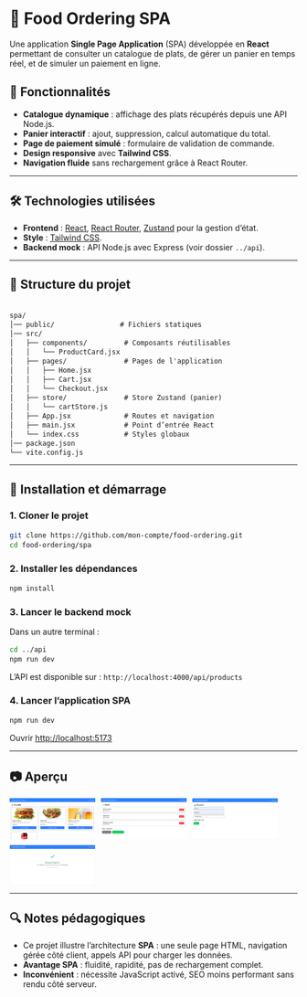 
# 🍔 Food Ordering SPA

Une application **Single Page Application** (SPA) développée en **React** permettant de consulter un catalogue de plats, de gérer un panier en temps réel, et de simuler un paiement en ligne.

## 📌 Fonctionnalités

- **Catalogue dynamique** : affichage des plats récupérés depuis une API Node.js.
- **Panier interactif** : ajout, suppression, calcul automatique du total.
- **Page de paiement simulé** : formulaire de validation de commande.
- **Design responsive** avec **Tailwind CSS**.
- **Navigation fluide** sans rechargement grâce à React Router.

---

## 🛠️ Technologies utilisées

- **Frontend** : [React](https://react.dev/), [React Router](https://reactrouter.com/), [Zustand](https://zustand-demo.pmnd.rs/) pour la gestion d’état.
- **Style** : [Tailwind CSS](https://tailwindcss.com/).
- **Backend mock** : API Node.js avec Express (voir dossier `../api`).

---

## 📂 Structure du projet

```

spa/
│── public/                # Fichiers statiques
│── src/
│   ├── components/         # Composants réutilisables
│   │   └── ProductCard.jsx
│   ├── pages/              # Pages de l'application
│   │   ├── Home.jsx
│   │   ├── Cart.jsx
│   │   └── Checkout.jsx
│   ├── store/              # Store Zustand (panier)
│   │   └── cartStore.js
│   ├── App.jsx             # Routes et navigation
│   ├── main.jsx            # Point d’entrée React
│   └── index.css           # Styles globaux
│── package.json
└── vite.config.js

````

---

## 🚀 Installation et démarrage

### 1. Cloner le projet
```bash
git clone https://github.com/mon-compte/food-ordering.git
cd food-ordering/spa
````

### 2. Installer les dépendances

```bash
npm install
```

### 3. Lancer le backend mock

Dans un autre terminal :

```bash
cd ../api
npm run dev
```

L’API est disponible sur : `http://localhost:4000/api/products`

### 4. Lancer l’application SPA

```bash
npm run dev
```

Ouvrir [http://localhost:5173](http://localhost:5173)

---

## 📷 Aperçu

<div style="display: flex; flex-wrap: wrap; gap: 10px;">
  <img src="/spa/public/images/image1.jpg" width="150"/>
  <img src="/spa/public/images/image2.jpg.png" width="150"/>
  <img src="/spa/public/images/image3.jpg" width="150"/>
  <img src="/spa/public/images/images4.jpg" width="150"/>
</div>

---

## 🔍 Notes pédagogiques

* Ce projet illustre l’architecture **SPA** : une seule page HTML, navigation gérée côté client, appels API pour charger les données.
* **Avantage SPA** : fluidité, rapidité, pas de rechargement complet.
* **Inconvénient** : nécessite JavaScript activé, SEO moins performant sans rendu côté serveur.




